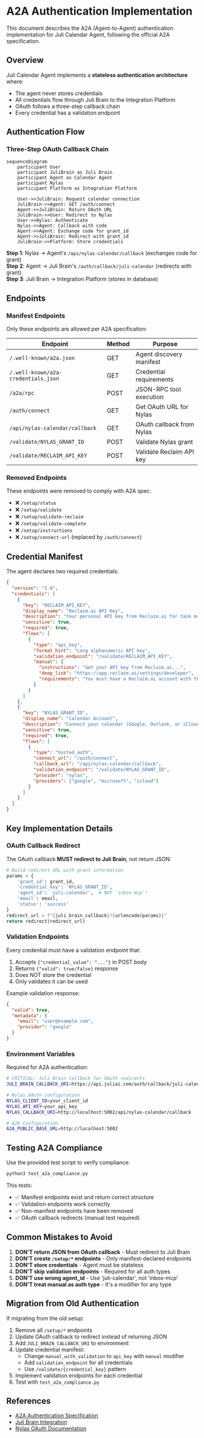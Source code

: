 # A2A Authentication Implementation

This document describes the A2A (Agent-to-Agent) authentication implementation for Juli Calendar Agent, following the official A2A specification.

## Overview

Juli Calendar Agent implements a **stateless authentication architecture** where:
- The agent never stores credentials
- All credentials flow through Juli Brain to the Integration Platform
- OAuth follows a three-step callback chain
- Every credential has a validation endpoint

## Authentication Flow

### Three-Step OAuth Callback Chain

```mermaid
sequenceDiagram
    participant User
    participant JuliBrain as Juli Brain
    participant Agent as Calendar Agent
    participant Nylas
    participant Platform as Integration Platform

    User->>JuliBrain: Request calendar connection
    JuliBrain->>Agent: GET /auth/connect
    Agent->>JuliBrain: Return OAuth URL
    JuliBrain->>User: Redirect to Nylas
    User->>Nylas: Authenticate
    Nylas->>Agent: Callback with code
    Agent->>Agent: Exchange code for grant_id
    Agent->>JuliBrain: Redirect with grant_id
    JuliBrain->>Platform: Store credentials
```

**Step 1**: Nylas → Agent's `/api/nylas-calendar/callback` (exchanges code for grant)  
**Step 2**: Agent → Juli Brain's `/auth/callback/juli-calendar` (redirects with grant)  
**Step 3**: Juli Brain → Integration Platform (stores in database)

## Endpoints

### Manifest Endpoints

Only these endpoints are allowed per A2A specification:

| Endpoint | Method | Purpose |
|----------|--------|---------|
| `/.well-known/a2a.json` | GET | Agent discovery manifest |
| `/.well-known/a2a-credentials.json` | GET | Credential requirements |
| `/a2a/rpc` | POST | JSON-RPC tool execution |
| `/auth/connect` | GET | Get OAuth URL for Nylas |
| `/api/nylas-calendar/callback` | GET | OAuth callback from Nylas |
| `/validate/NYLAS_GRANT_ID` | POST | Validate Nylas grant |
| `/validate/RECLAIM_API_KEY` | POST | Validate Reclaim API key |

### Removed Endpoints

These endpoints were removed to comply with A2A spec:
- ❌ `/setup/status`
- ❌ `/setup/validate`
- ❌ `/setup/validate-reclaim`
- ❌ `/setup/validate-complete`
- ❌ `/setup/instructions`
- ❌ `/setup/connect-url` (replaced by `/auth/connect`)

## Credential Manifest

The agent declares two required credentials:

```json
{
  "version": "1.0",
  "credentials": [
    {
      "key": "RECLAIM_API_KEY",
      "display_name": "Reclaim.ai API Key",
      "description": "Your personal API key from Reclaim.ai for task management",
      "sensitive": true,
      "required": true,
      "flows": [
        {
          "type": "api_key",
          "format_hint": "Long alphanumeric API key",
          "validation_endpoint": "/validate/RECLAIM_API_KEY",
          "manual": {
            "instructions": "Get your API key from Reclaim.ai...",
            "deep_link": "https://app.reclaim.ai/settings/developer",
            "requirements": "You must have a Reclaim.ai account with the same calendar connected as your Nylas account"
          }
        }
      ]
    },
    {
      "key": "NYLAS_GRANT_ID",
      "display_name": "Calendar Account",
      "description": "Connect your calendar (Google, Outlook, or iCloud)",
      "sensitive": true,
      "required": true,
      "flows": [
        {
          "type": "hosted_auth",
          "connect_url": "/auth/connect",
          "callback_url": "/api/nylas-calendar/callback",
          "validation_endpoint": "/validate/NYLAS_GRANT_ID",
          "provider": "nylas",
          "providers": ["google", "microsoft", "icloud"]
        }
      ]
    }
  ]
}
```

## Key Implementation Details

### OAuth Callback Redirect

The OAuth callback **MUST redirect to Juli Brain**, not return JSON:

```python
# Build redirect URL with grant information
params = {
    'grant_id': grant_id,
    'credential_key': 'NYLAS_GRANT_ID',
    'agent_id': 'juli-calendar',  # NOT 'inbox-mcp'!
    'email': email,
    'status': 'success'
}
redirect_url = f"{juli_brain_callback}?{urlencode(params)}"
return redirect(redirect_url)
```

### Validation Endpoints

Every credential must have a validation endpoint that:
1. Accepts `{"credential_value": "..."}` in POST body
2. Returns `{"valid": true/false}` response
3. Does NOT store the credential
4. Only validates it can be used

Example validation response:
```json
{
  "valid": true,
  "metadata": {
    "email": "user@example.com",
    "provider": "google"
  }
}
```

### Environment Variables

Required for A2A authentication:

```bash
# CRITICAL: Juli Brain callback for OAuth redirects
JULI_BRAIN_CALLBACK_URI=https://api.juliai.com/auth/callback/juli-calendar

# Nylas OAuth configuration
NYLAS_CLIENT_ID=your_client_id
NYLAS_API_KEY=your_api_key
NYLAS_CALLBACK_URI=http://localhost:5002/api/nylas-calendar/callback

# A2A Configuration
A2A_PUBLIC_BASE_URL=http://localhost:5002
```

## Testing A2A Compliance

Use the provided test script to verify compliance:

```bash
python3 test_a2a_compliance.py
```

This tests:
- ✅ Manifest endpoints exist and return correct structure
- ✅ Validation endpoints work correctly
- ✅ Non-manifest endpoints have been removed
- ✅ OAuth callback redirects (manual test required)

## Common Mistakes to Avoid

1. **DON'T return JSON from OAuth callback** - Must redirect to Juli Brain
2. **DON'T create `/setup/*` endpoints** - Only manifest-declared endpoints
3. **DON'T store credentials** - Agent must be stateless
4. **DON'T skip validation endpoints** - Required for all auth types
5. **DON'T use wrong agent_id** - Use 'juli-calendar', not 'inbox-mcp'
6. **DON'T treat manual as auth type** - It's a modifier for any type

## Migration from Old Authentication

If migrating from the old setup:

1. Remove all `/setup/*` endpoints
2. Update OAuth callback to redirect instead of returning JSON
3. Add `JULI_BRAIN_CALLBACK_URI` to environment
4. Update credential manifest:
   - Change `manual_with_validation` to `api_key` with `manual` modifier
   - Add `validation_endpoint` for all credentials
   - Use `/validate/{credential_key}` pattern
5. Implement validation endpoints for each credential
6. Test with `test_a2a_compliance.py`

## References

- [A2A Authentication Specification](https://github.com/Juli-AI/juli-email/docs/a2a/A2A_AUTH_SPECIFICATION.md)
- [Juli Brain Integration](https://docs.juliai.com/agents/authentication)
- [Nylas OAuth Documentation](https://developer.nylas.com/docs/v3/auth/)